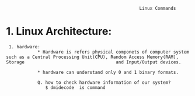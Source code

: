                                                        Linux Commands

# 1. Linux Architecture:
    
     1. hardware: 
                * Hardware is refers physical componets of computer system such as a Central Processing Unit(CPU), Random Access Memory(RAM), Storage                                   and Input/Output devices.
 
                * hardware can understand only 0 and 1 binary formats.
                
                Q. how to check hardware information of our system?
                   $ dmidecode  is command 
                     
